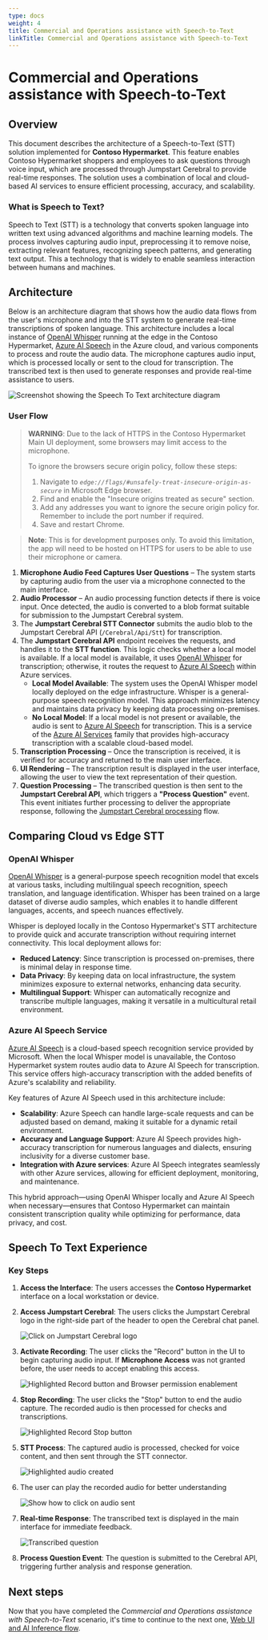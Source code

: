 ```yaml
---
type: docs
weight: 4
title: Commercial and Operations assistance with Speech-to-Text
linkTitle: Commercial and Operations assistance with Speech-to-Text
---
```


# Commercial and Operations assistance with Speech-to-Text

## Overview

This document describes the architecture of a Speech-to-Text (STT) solution implemented for **Contoso Hypermarket**. This feature enables Contoso Hypermarket shoppers and employees to ask questions through voice input, which are processed through Jumpstart Cerebral to provide real-time responses. The solution uses a combination of local and cloud-based AI services to ensure efficient processing, accuracy, and scalability.

### What is Speech to Text?

Speech to Text (STT) is a technology that converts spoken language into written text using advanced algorithms and machine learning models. The process involves capturing audio input, preprocessing it to remove noise, extracting relevant features, recognizing speech patterns, and generating text output. This a technology that is widely to enable seamless interaction between humans and machines.

## Architecture

Below is an architecture diagram that shows how the audio data flows from the user's microphone and into the STT system to generate real-time transcriptions of spoken language. This architecture includes a local instance of [OpenAI Whisper](https://github.com/openai/whisper) running at the edge in the Contoso Hypermarket, [Azure AI Speech](https://learn.microsoft.com/azure/ai-services/speech-service/overview) in the Azure cloud, and various components to process and route the audio data. The microphone captures audio input, which is processed locally or sent to the cloud for transcription. The transcribed text is then used to generate responses and provide real-time assistance to users.

![Screenshot showing the Speech To Text architecture diagram](./img/stt_flow.png)

### User Flow

> **WARNING**: Due to the lack of HTTPS in the Contoso Hypermarket Main UI deployment, some browsers may limit access to the microphone.
>
> To ignore the browsers secure origin policy, follow these steps:
>
> 1. Navigate to _`edge://flags/#unsafely-treat-insecure-origin-as-secure`_ in Microsoft Edge browser.
> 2. Find and enable the "Insecure origins treated as secure" section.
> 3. Add any addresses you want to ignore the secure origin policy for. Remember to include the port number if required.
> 4. Save and restart Chrome.

> **Note**: This is for development purposes only. To avoid this limitation, the app will need to be hosted on HTTPS for users to be able to use their microphone or camera.

1. **Microphone Audio Feed Captures User Questions** – The system starts by capturing audio from the user via a microphone connected to the main interface.
2. **Audio Processor** – An audio processing function detects if there is voice input. Once detected, the audio is converted to a blob format suitable for submission to the Jumpstart Cerebral system.
3. The **Jumpstart Cerebral STT Connector** submits the audio blob to the Jumpstart Cerebral API (`/Cerebral/Api/Stt`) for transcription.
4. The **Jumpstart Cerebral API** endpoint receives the requests, and handles it to the **STT function**. This logic checks whether a local model is available. If a local model is available, it uses [OpenAI Whisper](https://github.com/openai/whisper) for transcription; otherwise, it routes the request to [Azure AI Speech](https://learn.microsoft.com/azure/ai-services/speech-service/overview) within Azure services.
   - **Local Model Available**: The system uses the OpenAI Whisper model locally deployed on the edge infrastructure. Whisper is a general-purpose speech recognition model. This approach minimizes latency and maintains data privacy by keeping data processing on-premises.
   - **No Local Model**: If a local model is not present or available, the audio is sent to [Azure AI Speech](https://learn.microsoft.com/azure/ai-services/speech-service/overview) for transcription. This is a service of the [Azure AI Services](https://azure.microsoft.com/products/ai-services) family that provides high-accuracy transcription with a scalable cloud-based model.
5. **Transcription Processing** – Once the transcription is received, it is verified for accuracy and returned to the main user interface.
6. **UI Rendering** – The transcription result is displayed in the user interface, allowing the user to view the text representation of their question.
7. **Question Processing** – The transcribed question is then sent to the **Jumpstart Cerebral API**, which triggers a **"Process Question"** event. This event initiates further processing to deliver the appropriate response, following the [Jumpstart Cerebral processing](./../cerebral/_index.md) flow.

## Comparing Cloud vs Edge STT

### OpenAI Whisper

[OpenAI Whisper](https://github.com/openai/whisper) is a general-purpose speech recognition model that excels at various tasks, including multilingual speech recognition, speech translation, and language identification. Whisper has been trained on a large dataset of diverse audio samples, which enables it to handle different languages, accents, and speech nuances effectively.

Whisper is deployed locally in the Contoso Hypermarket's STT architecture to provide quick and accurate transcription without requiring internet connectivity. This local deployment allows for:

- **Reduced Latency**: Since transcription is processed on-premises, there is minimal delay in response time.
- **Data Privacy**: By keeping data on local infrastructure, the system minimizes exposure to external networks, enhancing data security.
- **Multilingual Support**: Whisper can automatically recognize and transcribe multiple languages, making it versatile in a multicultural retail environment.

### Azure AI Speech Service

[Azure AI Speech](https://learn.microsoft.com/azure/ai-services/speech-service/overview) is a cloud-based speech recognition service provided by Microsoft. When the local Whisper model is unavailable, the Contoso Hypermarket system routes audio data to Azure AI Speech for transcription. This service offers high-accuracy transcription with the added benefits of Azure's scalability and reliability.

Key features of Azure AI Speech used in this architecture include:

- **Scalability**: Azure Speech can handle large-scale requests and can be adjusted based on demand, making it suitable for a dynamic retail environment.
- **Accuracy and Language Support**: Azure AI Speech provides high-accuracy transcription for numerous languages and dialects, ensuring inclusivity for a diverse customer base.
- **Integration with Azure services**: Azure AI Speech integrates seamlessly with other Azure services, allowing for efficient deployment, monitoring, and maintenance.

This hybrid approach—using OpenAI Whisper locally and Azure AI Speech when necessary—ensures that Contoso Hypermarket can maintain consistent transcription quality while optimizing for performance, data privacy, and cost.

## Speech To Text Experience

### Key Steps

1. **Access the Interface**: The users accesses the **Contoso Hypermarket** interface on a local workstation or device.
2. **Access Jumpstart Cerebral**: The users clicks the Jumpstart Cerebral logo in the right-side part of the header to open the Cerebral chat panel.

    ![Click on Jumpstart Cerebral logo](./img/init_header.png)

3. **Activate Recording**: The user clicks the "Record" button in the UI to begin capturing audio input. If **Microphone Access** was not granted before, the user needs to accept enabling this access.

    ![Highlighted Record button and Browser permission enablement](./img/start_recording.png)

4. **Stop Recording**: The user clicks the "Stop" button to end the audio capture. The recorded audio is then processed for checks and transcriptions.

    ![Highlighted Record Stop button](./img/stop_record.png)

5. **STT Process**: The captured audio is processed, checked for voice content, and then sent through the STT connector.

    ![Highlighted audio created](./img/stop_record.png)

6. The user can play the recorded audio for better understanding

    ![Show how to click on audio sent](./img/audio_created.png)

7. **Real-time Response**: The transcribed text is displayed in the main interface for immediate feedback.

    ![Transcribed question](./img/transcription.png)

8. **Process Question Event**: The question is submitted to the Cerebral API, triggering further analysis and response generation.

## Next steps

Now that you have completed the _Commercial and Operations assistance with Speech-to-Text_ scenario, it's time to continue to the next one, [Web UI and AI Inference flow](../observability/assets/).
